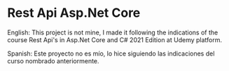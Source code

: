 # Rest Api Asp.Net Core

English: 
This project is not mine, I made it following the indications of the course Rest Api's in Asp.Net Core and C# 2021 Edition at Udemy platform.

Spanish:
Este proyecto no es mío, lo hice siguiendo las indicaciones del curso nombrado anteriormente.


